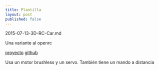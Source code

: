 ```yaml
---
title: Plantilla
layout: post
published: false
---
```

2015-07-13-3D-RC-Car.md

Una variante al openrc

[proyecto](http://makezine.com/projects/3d-print-badass-rc-race-car/)
[github](https://github.com/tlalexander/Flutter-Scout)

Usa un motor brushless y un servo.
También tiene un mando a distancia


